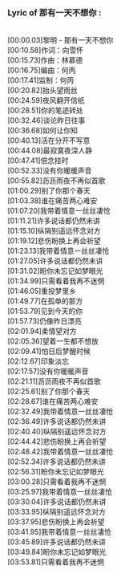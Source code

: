 <h3>Lyric of 那有一天不想你 :</h3><p><br>[00:00.03]黎明 - 那有一天不想你
<br>[00:10.58]作词：向雪怀
<br>[00:15.73]作曲：林慕德
<br>[00:16.75]编曲：何丙
<br>[00:17.41]监制：何丙
<br>[00:20.82]抬头望雨丝
<br>[00:24.59]夜风翻开信纸
<br>[00:28.51]你的笔迹转处
<br>[00:32.46]谈论昨日往事
<br>[00:36.68]如何让你知
<br>[00:40.13]活在分开不写意
<br>[00:44.08]最寂寞夜深人静
<br>[00:47.41]倍念挂时
<br>[00:52.33]没有你暖暖声音
<br>[00:55.82]沥沥雨夜不再似首歌
<br>[01:00.29]别了你那个春天
<br>[01:03.38]谁在痛苦两心难安
<br>[01:07.20]我带着情意一丝丝凄怆
<br>[01:11.21]许多说话都仍然未讲
<br>[01:15.10]纵隔别遥远怀念对方
<br>[01:19.12]悲伤盼换上再会祈望
<br>[01:23.13]我带着情意一丝丝凄怆
<br>[01:27.05]许多说话都仍然未讲
<br>[01:31.02]盼你未忘记如梦眼光
<br>[01:34.99]只需看着我再不迷惘
<br>[01:46.05]重投梦里乡
<br>[01:49.77]在孤单的那方
<br>[01:53.79]见到今天的你
<br>[01:57.73]仍像昨日漂亮
<br>[02:01.94]柔情望对方
<br>[02:05.36]望着一生都不想放
<br>[02:09.41]怕日后梦醒时候
<br>[02:12.67]印象淡忘
<br>[02:17.57]没有你暖暖声音
<br>[02:21.11]沥沥雨夜不再似首歌
<br>[02:25.61]别了你那个春天
<br>[02:28.67]谁在痛苦两心难安
<br>[02:32.49]我带着情意一丝丝凄怆
<br>[02:36.49]许多说话都仍然未讲
<br>[02:40.40]纵隔别遥远怀念对方
<br>[02:44.42]悲伤盼换上再会祈望
<br>[02:48.42]我带着情意一丝丝凄怆
<br>[02:52.34]许多说话都仍然未讲
<br>[02:56.31]盼你未忘记如梦眼光
<br>[03:00.28]只需看着我再不迷惘
<br>[03:25.97]我带着情意一丝丝凄怆
<br>[03:30.04]许多说话都仍然未讲
<br>[03:33.95]纵隔别遥远怀念对方
<br>[03:37.95]悲伤盼换上再会祈望
<br>[03:41.95]我带着情意一丝丝凄怆
<br>[03:45.89]许多说话都仍然未讲
<br>[03:49.84]盼你未忘记如梦眼光
<br>[03:53.81]只需看着我再不迷惘
</p>